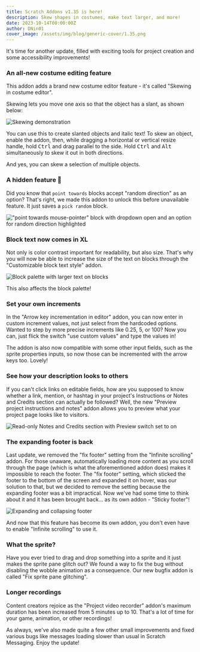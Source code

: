 ```yaml
---
title: Scratch Addons v1.35 is here!
description: Skew shapes in costumes, make text larger, and more!
date: 2023-10-14T00:00:00Z
author: DNin01
cover_image: /assets/img/blog/generic-cover/1.35.png
---
```


It's time for another update, filled with exciting tools for project creation and some accessibility improvements!

### An all-new costume editing feature

This addon adds a brand new costume editor feature - it's called "Skewing in costume editor".

Skewing lets you move one axis so that the object has a slant, as shown below:

![Skewing demonstration](/assets/img/blog/v1-35-released/skew-demo.gif)

You can use this to create slanted objects and italic text! To skew an object, enable the addon, then, while dragging a horizontal or vertical resize handle, hold <kbd>Ctrl</kbd> and drag parallel to the side. Hold <kbd>Ctrl</kbd> and <kbd>Alt</kbd> simultaneously to skew it out in both directions.

And yes, you can skew a selection of multiple objects.

### A hidden feature 🤫

Did you know that `point towards` blocks accept "random direction" as an option? That's right, we made this addon to unlock this before unavailable feature. It just saves a `pick random` block.

!["point towards mouse-pointer" block with dropdown open and an option for random direction highlighted](/assets/img/blog/v1-35-released/random-dir.png)

### Block text now comes in XL

Not only is color contrast important for readability, but also size. That's why you will now be able to increase the size of the text on blocks through the "Customizable block text style" addon.

![Block palette with larger text on blocks](/assets/img/blog/v1-35-released/large-text.png)

This also affects the block palette!

### Set your own increments

In the "Arrow key incrementation in editor" addon, you can now enter in custom increment values, not just select from the hardcoded options. Wanted to step by more precise increments like 0.25, 5, or 100? Now you can, just flick the switch "use custom values" and type the values in!

The addon is also now compatible with some other input fields, such as the sprite properties inputs, so now those can be incremented with the arrow keys too. Lovely!

### See how your description looks to others

If you can't click links on editable fields, how are you supposed to know whether a link, mention, or hashtag in your project's Instructions or Notes and Credits section can actually be followed? Well, the new "Preview project instructions and notes" addon allows you to preview what your project page looks like to visitors.

![Read-only Notes and Credits section with Preview switch set to on](/assets/img/blog/v1-35-released/preview-notes.png)

### The expanding footer is back

Last update, we removed the "fix footer" setting from the "Infinite scrolling" addon. For those unaware, automatically loading more content as you scroll through the page (which is what the aforementioned addon does) makes it impossible to reach the footer. The "fix footer" setting, which sticked the footer to the bottom of the screen and expanded it on hover, was our solution to that, but we decided to remove the setting because the expanding footer was a bit impractical. Now we've had some time to think about it and it has been brought back... as its own addon - "Sticky footer"!

![Expanding and collapsing footer](/assets/img/blog/v1-35-released/expand-footer.gif)

And now that this feature has become its own addon, you don't even have to enable "Infinite scrolling" to use it.

### What the sprite?

Have you ever tried to drag and drop something into a sprite and it just makes the sprite pane glitch out? We found a way to fix the bug without disabling the wobble animation as a consequence. Our new bugfix addon is called "Fix sprite pane glitching".


### Longer recordings

Content creators rejoice as the "Project video recorder" addon's maximum duration has been increased from 5 minutes up to 10. That's a lot of time for your game, animation, or other recordings!

As always, we've also made quite a few other small improvements and fixed various bugs like messages loading slower than usual in Scratch Messaging. Enjoy the update!
